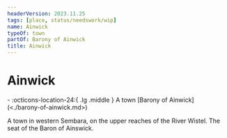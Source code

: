 ```yaml
---
headerVersion: 2023.11.25
tags: [place, status/needswork/wip]
name: Ainwick
typeOf: town
partOf: Barony of Ainwick
title: Ainwick
---
```

# Ainwick
<div class="grid cards ext-narrow-margin ext-one-column" markdown>
-    :octicons-location-24:{ .lg .middle } A town [Barony of Ainwick](<./barony-of-ainwick.md>)  
</div>


A town in western Sembara, on the upper reaches of the River Wistel. The seat of the Baron of Ainswick. 

